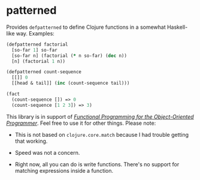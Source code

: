 patterned
=========

Provides `defpatterned` to define Clojure functions in a
somewhat Haskell-like way. Examples:

```clojure
(defpatterned factorial
  [so-far 1] so-far
  [so-far n] (factorial (* n so-far) (dec n))
  [n] (factorial 1 n))

(defpatterned count-sequence
  [[]] 0
  [[head & tail]] (inc (count-sequence tail)))

(fact
  (count-sequence []) => 0
  (count-sequence [1 2 3]) => 3)
```

This library is in support of *[Functional Programming for
the Object-Oriented
Programmer](https://leanpub.com/fp-oo)*. Feel free to use it
for other things. Please note:

* This is not based on `clojure.core.match` because I had
  trouble getting that working.

* Speed was not a concern.

* Right now, all you can do is write functions. There's no
  support for matching expressions inside a function.
